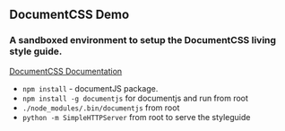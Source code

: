 ## DocumentCSS Demo
### A sandboxed environment to setup the DocumentCSS living style guide.

[DocumentCSS Documentation](http://documentcss.com/docs/lsg-quickstart.html)

* ```npm install``` - documentJS package.
* ```npm install -g documentjs``` for documentjs and run from root
* ```./node_modules/.bin/documentjs``` from root
* ```python -m SimpleHTTPServer``` from root to serve the styleguide

